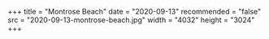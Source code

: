 +++
title = "Montrose Beach"
date = "2020-09-13"
recommended = "false"
src = "2020-09-13-montrose-beach.jpg"
width = "4032"
height = "3024"
+++
